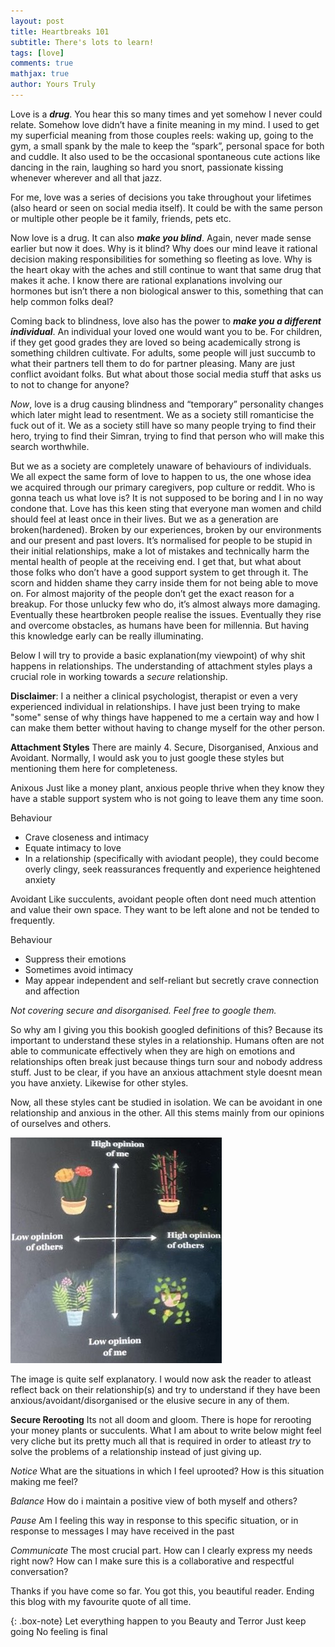 ```yaml
---
layout: post
title: Heartbreaks 101
subtitle: There's lots to learn!
tags: [love]
comments: true
mathjax: true
author: Yours Truly
---
```


Love is a **_drug_**. You hear this so many times and yet somehow I never could relate. Somehow love didn’t have a finite meaning in my mind. I used to get my superficial meaning from those couples reels: waking up, going to the gym, a small spank by the male to keep the “spark”, personal space for both and cuddle. It also used to be the occasional spontaneous cute actions like dancing in the rain, laughing so hard you snort, passionate kissing whenever wherever and all that jazz.

For me, love was a series of decisions you take throughout your lifetimes (also heard or seen on social media itself). It could be with the same person or multiple other people be it family, friends, pets etc. 

Now love is a drug. It can also **_make you blind_**. Again, never made sense earlier but now it does. Why is it blind? Why does our mind leave it rational decision making responsibilities for something so fleeting as love. Why is the heart okay with the aches and still continue to want that same drug that makes it ache. I know there are rational explanations involving our hormones but isn’t there a non biological answer to this, something that can help common folks deal? 

Coming back to blindness, love also has the power to **_make you a different individual_**. An individual your loved one would want you to be. For children, if they get good grades they are loved so being academically strong is something children cultivate. For adults, some people will just succumb to what their partners tell them to do for partner pleasing. Many are just conflict avoidant folks. But what about those social media stuff that asks us to not to change for anyone?

_Now_, love is a drug causing blindness and “temporary” personality changes which later might lead to resentment. We as a society still romanticise the fuck out of it. We as a society still have so many people trying to find their hero, trying to find their Simran, trying to find that person who will make this search worthwhile. 

But we as a society are completely unaware of behaviours of individuals. We all expect the same form of love to happen to us, the one whose idea we acquired through our primary caregivers, pop culture or reddit. Who is gonna teach us what love is? It is not supposed to be boring and I in no way condone that. Love has this keen sting that everyone man women and child should feel at least once in their lives. But we as a generation are broken(hardened). Broken by our experiences, broken by our environments and our present and past lovers. It’s normalised for people to be stupid in their initial relationships, make a lot of mistakes and technically harm the mental health of people at the receiving end. I get that, but what about those folks who don’t have a good support system to get through it. The scorn and hidden shame they carry inside them for not being able to move on. For almost majority of the people don’t get the exact reason for a breakup. For those unlucky few who do, it’s almost always more damaging. 
Eventually these heartbroken people realise the issues. Eventually they rise and overcome obstacles, as humans have been for millennia. But having this knowledge early can be really illuminating. 

Below I will try to provide a basic explanation(my viewpoint) of why shit happens in relationships. The understanding of attachment styles plays a crucial role in working towards a _secure_ relationship. 

**Disclaimer**: I a neither a clinical psychologist, therapist or even a very experienced individual in relationships. I have just been trying to make "some" sense of why things have happened to me a certain way and how I can make them better without having to change myself for the other person. 

**Attachment Styles** 
There are mainly 4. Secure, Disorganised, Anxious and Avoidant. Normally, I would ask you to just google these styles but mentioning them here for completeness. 

Anixous
Just like a money plant, anxious people thrive when they know they have a stable support system who is not going to leave them any time soon.

Behaviour
- Crave closeness and intimacy
- Equate intimacy to love
- In a relationship (specifically with aviodant people), they could become overly clingy, seek reassurances frequently and experience heightened anxiety

Avoidant
Like succulents, avoidant people often dont need much attention and value their own space. They want to be left alone and not be tended to frequently.

Behaviour
- Suppress their emotions
- Sometimes avoid intimacy
- May appear independent and self-reliant but secretly crave connection and affection

_Not covering secure and disorganised. Feel free to google them._

So why am I giving you this bookish googled definitions of this? Because its important to understand these styles in a relationship. Humans often are not able to communicate effectively when they are high on emotions and relationships often break just because things turn sour and nobody address stuff. Just to be clear, if you have an anxious attachment style doesnt mean you have anxiety. Likewise for other styles. 

Now, all these styles cant be studied in isolation. We can be avoidant in one relationship and anxious in the other. All this stems mainly from our opinions of ourselves and others. 

![Crepe](/assets/img/attachment_graph.jpg)

The image is quite self explanatory. I would now ask the reader to atleast reflect back on their relationship(s) and try to understand if they have been anxious/avoidant/disorganised or the elusive secure in any of them.  

**Secure Rerooting**
Its not all doom and gloom. There is hope for rerooting your money plants or succulents. What I am about to write below might feel very cliche but its pretty much all that is required in order to atleast _try_ to solve the problems of a relationship instead of just giving up. 

_Notice_
What are the situations in which I feel uprooted? How is this situation making me feel?

_Balance_
How do i maintain a positive view of both myself and others?

_Pause_
Am I feeling this way in response to this specific situation, or in response to messages I may have received in the past

_Communicate_
The most crucial part. How can I clearly express my needs right now? How can I make sure this is a collaborative and respectful conversation?


Thanks if you have come so far. You got this, you beautiful reader. Ending this blog with my favourite quote of all time.

{: .box-note}
Let everything happen to you
Beauty and Terror
Just keep going
No feeling is final
